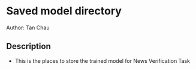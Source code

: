 # Saved model directory
Author: Tan Chau

## Description
- This is the places to store the trained model for News Verification Task